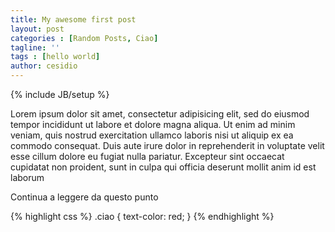 ```yaml
---
title: My awesome first post
layout: post
categories : [Random Posts, Ciao]
tagline: ''
tags : [hello world]
author: cesidio
---
```

{% include JB/setup %}

Lorem ipsum dolor sit amet, consectetur adipisicing elit, sed do eiusmod tempor incididunt ut labore et dolore magna aliqua. Ut enim ad minim veniam, quis nostrud exercitation ullamco laboris nisi ut aliquip ex ea commodo consequat. Duis aute irure dolor in reprehenderit in voluptate velit esse cillum dolore eu fugiat nulla pariatur. Excepteur sint occaecat cupidatat non proident, sunt in culpa qui officia deserunt mollit anim id est laborum

<!--more-->

Continua a leggere da questo punto

{% highlight css %}
.ciao {
  text-color: red;
}
{% endhighlight %}
